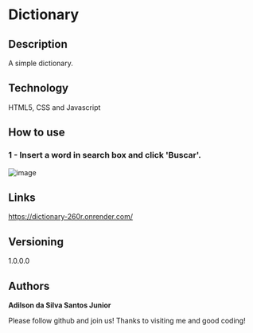 # Dictionary

## Description 

A simple dictionary.

## Technology 

HTML5, CSS and Javascript

## How to use

### 1 - Insert a word in search box and click 'Buscar'.

![image](https://github.com/user-attachments/assets/17a0239f-c4c4-455c-8793-8d67a2d2f788)

## Links

https://dictionary-260r.onrender.com/
   
## Versioning

1.0.0.0

## Authors

**Adilson da Silva Santos Junior** 

Please follow github and join us!
Thanks to visiting me and good coding!
